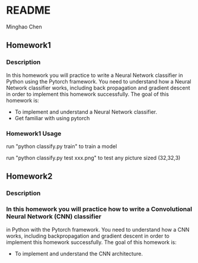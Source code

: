 # README

Minghao Chen

## Homework1

### Description
In this homework you will practice to write a Neural Network classifier in Python using the Pytorch framework. You need to understand how a Neural Network classifier works, including back propagation and gradient descent in order to implement this homework successfully. The goal of this homework is: 

- To implement and understand a Neural Network classifier. 
- Get familiar with using pytorch  

### Homework1 Usage

run "python classify.py train" to train a model

run "python classify.py test xxx.png" to test any picture sized (32,32,3)

## Homework2

### Description

### In this homework you will practice how to write a Convolutional Neural Network (CNN) classifier
in Python with the Pytorch framework. You need to understand how a CNN works, including
backpropagation and gradient descent in order to implement this homework successfully. The goal
of this homework is:

- To implement and understand the CNN architecture.  

